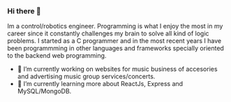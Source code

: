 ### Hi there 👋

Im a control/robotics engineer. Programming is what I enjoy the most in my career since it constantly challenges my brain to solve all kind of logic problems. I started as a C programmer and in the most recent years I have been programmming in other languages and frameworks specially oriented to the backend web programming.
- 🔭 I’m currently working on websites for music business of accesories and advertising music group services/concerts.
- 🌱 I’m currently learning more about ReactJs, Express and MySQL/MongoDB.
<!--
**RodrigoCoronelLoza/RodrigoCoronelLoza** is a ✨ _special_ ✨ repository because its `README.md` (this file) appears on your GitHub profile.

Here are some ideas to get you started:

- 🔭 I’m currently working on ...
- 🌱 I’m currently learning ...
- 👯 I’m looking to collaborate on ...
- 🤔 I’m looking for help with ...
- 💬 Ask me about ...
- 📫 How to reach me: ...
- 😄 Pronouns: ...
- ⚡ Fun fact: ...
-->
